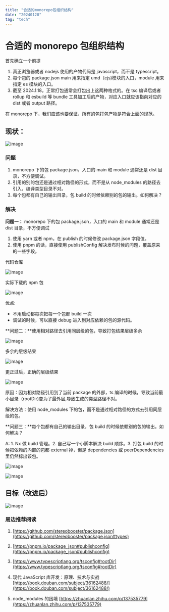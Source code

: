 ```yaml
---
title: "合适的monorepo包组织结构"
date: "20240120"
tag: "tech"
---
```


# 合适的 monorepo 包组织结构

首先确立一个前提

1.  真正浏览器或者 nodejs 使用的产物代码是 javascript，而不是 typescript。
2.  每个包的 package.json main 用来指定 umd（cjs)模块的入口，module 用来指定 es 模块的入口。
3.  截至 2024.1.18，正常打包通常会打包出上这两种格式的。在 tsc 编译后或者 rollup 和 esbuild 等 bundle 工具加工后的产物，对应入口就应该指向对应的 dist 或者 output 路径。

在 monorepo 下，我们应该也要保证，所有的包打包产物是符合上面的规范。

## 现状：

![image](../monorepo结构/现状.png)

### 问题

1.  monorepo 下的包 package.json，入口的 main 和 module 通常还是 dist 目录，不方便调试。
2.  引用的别的包还是通过相对路径的形式，而不是从 node_modules 的路径去引入，编译类型目录不对。
3.  每个包都有自己的输出目录，包 build 的时候依赖别的包的输出。如何解决？

### 解决

**问题一：** monorepo 下的包 package.json，入口的 main 和 module 通常还是 dist 目录，不方便调试

1.  使用 yarn 或者 npm，在 publish 的时候修改 package.json 字段值。
2.  使用 pnpm 的话，直接使用 publishConfig 解决发布时候的问题，覆盖原来的一些字段。

代码仓库

![image](../monorepo结构/image1.jpeg)

实际下载的 npm 包

![image](../monorepo结构/image2.jpeg)

优点:

- 不用启动都每次把每一个包都 build 一次
- 调试的时候，可以直接 debug 进入到对应依赖的包的源代码。

**问题二：**使用相对路径去引用同层级的包，导致打包结果层级多余

![image](../monorepo结构/image3.png)

多余的层级结果

![image](../monorepo结构/image4.png)

更正过后，正确的层级结果

![image](../monorepo结构/image5.png)

原因：因为相对路径引用到了当前 package 的外部，ts 编译的时候，导致当前最小目录（rootDir)变为了最外层,导致生成的类型路径不对。

解决方法：使用 node_modules 下的包，而不是通过相对路径的方式去引用同层级的包。

**问题三：**每个包都有自己的输出目录，包 build 的时候依赖别的包的输出。如何解决？

A: 1. Nx 做 build 管理。2. 自己写一个小脚本解决 build 顺序。3. 打包 build 的时候把依赖的内部的包都 external 掉，但是 dependencies 或 peerDependencies 里仍然标出该包。

![image](../monorepo结构/image7.jpg)

![image](../monorepo结构/image6.png)

## 目标（改进后）

![image](../monorepo结构/target.png)

### 周边推荐阅读

1.  [https://github.com/stereobooster/package.json](https://github.com/stereobooster/package.json#types)

2.  [https://pnpm.io/package_json#publishconfig](https://pnpm.io/package_json#publishconfig)
3.  [https://www.typescriptlang.org/tsconfig#rootDir](https://www.typescriptlang.org/tsconfig#rootDir)
4.  现代 JavaScript 库开发：原理、技术与实战 [https://book.douban.com/subject/36162488/](https://book.douban.com/subject/36162488/)
5.  node_modules 的困境 [https://zhuanlan.zhihu.com/p/137535779](https://zhuanlan.zhihu.com/p/137535779)
